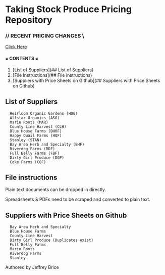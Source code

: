 # Taking Stock Produce Pricing Repository

### // RECENT PRICING CHANGES \\

[Click Here](https://github.com/takingStockProduce/pricing/blob/master/RECENT_CHANGES.md/)

#### = CONTENTS =

1. [List of Suppliers](## List of Suppliers)
2. [File Instructions](## File instructions)
3. [Suppliers with Price Sheets on Github](## Suppliers with Price Sheets on Github)


## List of Suppliers

      Heirloom Organic Gardens (HOG)
      Allstar Organics (ASO)
      Marin Roots (MAR)
      County Line Harvest (CLH)
      Blue House Farms (BHOF)
      Happy Quail Farms (HQF)
      Stanley (STAN)
      Bay Area Herb and Specialty (BHF)
      Riverdog Farms (RDF)
      Full Belly Farms (FBF)
      Dirty Girl Produce (DGP)
      Coke Farms (COF)

## File instructions

Plain text documents can be dropped in directly.

Spreadsheets & PDFs need to be scraped and converted to plain text.

## Suppliers with Price Sheets on Github

      Bay Area Herb and Specialty
      Blue House Farms
      County Line Harvest
      Dirty Girl Produce (Duplicates exist)
      Full Belly Farms
      Marin Roots
      Riverdog Farms
      Stanley



Authored by Jeffrey Brice
